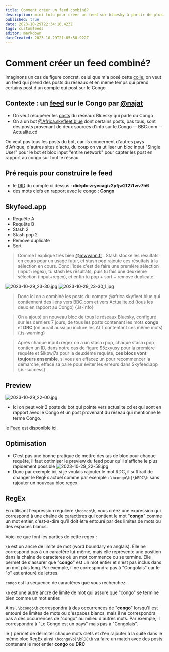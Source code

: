 ```yaml
---
title: Comment créer un feed combiné?
description: mini tuto pour créer un feed sur bluesky à partir de plusieurs sources
published: true
date: 2023-10-29T22:34:10.423Z
tags: customfeeds
editor: markdown
dateCreated: 2023-10-29T21:05:58.922Z
---
```


# Comment créer un feed combiné?

Imaginons un cas de figure concret, celui que m'a posé cette [colle](https://bsky.app/profile/najat.bsky.social/post/3kcw274tv3l2p), on veut un feed qui prend des posts du réseaux et en même temps qui prend certains post d'un compte qui post sur le Congo. 

## Contexte : un [feed](https://bsky.app/profile/did:plc:ykxvvec7hntiwmy4qk5g7kv5/feed/aaaehstriebno) sur le Congo par [@najat](https://bsky.app/profile/najat.bsky.social)

- On veut récupérer les [posts](https://bsky.app/search?q=congo) du réseaux Bluesky qui parle du Congo
- On a un bot [@Africa.skyfleet.blue](https://bsky.app/profile/did:plc:zryecagiz2pfjw2f27twv7h6) dont certains posts, pas tous, sont des posts provenant de deux sources d'info sur le Congo 
-- BBC.com
-- Actualite.cd

On veut pas tous les posts du bot, car ils concernent d'autres pays d'Afrique, d'autres sites d'actu, du coup on va utiliser un bloc input "Single User" pour le bot et bloc input "entire network" pour capter les post en rapport au congo sur tout le réseau.

## Pré requis pour construire le feed

- le [DID](https://rmdes.github.io/) du compte ci dessus :  **did:plc:zryecagiz2pfjw2f27twv7h6**
- des mots clefs en rapport avec le congo : **Congo** 

## Skyfeed.app


- Requête A
- Requête B
- Stash 2
- Stash pop 2
- Remove duplicate
- Sort

> Comme l'explique très bien [@mwyann.fr](https://bsky.app/profile/mwyann.fr/post/3kcw3c7bpt32i) : 
Stash stocke les résultats en cours pour un usage futur, et stash pop rajoute ces résultats à la sélection en cours. Donc l'idée c'est de faire une première sélection (input+regex), tu stash les résultats, puis tu fais une deuxième sélection (input+regex), et enfin tu pop + sort + remove duplicate.


![2023-10-29_23-30.jpg](/captures/2023-10-29_23-30.jpg)
![2023-10-29_23-30_1.jpg](/captures/2023-10-29_23-30_1.jpg)

> Donc ici on a combiné les posts du compte @africa.skyfleet.blue qui contiennent des liens vers BBC.com et vers Actualite.cd (tous les deux en rapport au Congo)
{.is-info}

> On a ajouté un nouveau bloc de tous le réseaux Bluesky, configuré sur les derniers 7 jours, de tous les posts contenant les mots **congo** et **DRC** (on aurait aussi pu inclure les ALT contentant ces même mots) 
{.is-warning}

> Après chaque input+regex on a un stash+pop, chaque stash+pop contien un ID, dans notre cas de figure $5zxyusy pour la première requête et $ikbwj7a pour la deuxième requête, **ces blocs vont toujours ensemble**, si vous en effacez un pour recommencer la démarche, effacé sa paire pour éviter les erreurs dans Skyfeed.app
{.is-success}


## Preview

![2023-10-29_22-00.jpg](/captures/2023-10-29_22-00.jpg)

- Ici on peut voir 2 posts du bot qui pointe vers actualite.cd et qui sont en rapport avec le Congo et un post provenant du réseau qui mentionne le terme Congo. 

le [Feed](https://bsky.app/profile/did:plc:ykxvvec7hntiwmy4qk5g7kv5/feed/aaaehstriebno) est disponible ici.


## Optimisation

- C'est pas une bonne pratique de mettre des tas de bloc pour chaque requête, il faut optimiser le preview du feed pour qu'il s'affiche le plus rapidement possible
![2023-10-29_22-58.jpg](/captures/2023-10-29_22-58.jpg)
- Donc par exemple ici, si je voulais rajouter le mot RDC, il suffirait de changer le RegEx actuel comme par exemple : `\bcongo\b|\bRDC\b` sans rajouter un nouveau bloc regex.

## RegEx

En utilisant l'expression régulière `\bcongo\b`, vous créez une expression qui correspond à une chaîne de caractères qui contient le mot "**congo**" comme un mot entier, c'est-à-dire qu'il doit être entouré par des limites de mots ou des espaces blancs.

Voici ce que font les parties de cette regex :

`\b` est un ancre de limite de mot (word boundary en anglais). Elle ne correspond pas à un caractère lui-même, mais elle représente une position dans la chaîne de caractères où un mot commence ou se termine. Elle permet de s'assurer que "**congo**" est un mot entier et n'est pas inclus dans un mot plus long. Par exemple, il ne correspondra pas à "Congolais" car le "o" est entouré de lettres.

  `congo` est la séquence de caractères que vous recherchez.

`\b` est une autre ancre de limite de mot qui assure que "congo" se termine bien comme un mot entier.

Ainsi, `\bcongo\b` correspondra à des occurrences de "**congo**" lorsqu'il est entouré de limites de mots ou d'espaces blancs, mais il ne correspondra pas à des occurrences de "congo" au milieu d'autres mots. Par exemple, il correspondra à "Le Congo est un pays" mais pas à "Congolais".

le `|` permet de délimiter chaque mots clefs et d'en rajouter à la suite dans le même bloc RegEx
ainsi `\bcongo\b|\bRDC\b` va faire un match avec des posts contenant le mot entier **congo** ou **DRC**